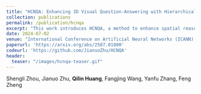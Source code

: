 ```yaml
---
title: "HCNQA: Enhancing 3D Visual Question-Answering with Hierarchical Concentration Narrowing Supervision"
collection: publications
permalink: /publication/hcnqa
excerpt: "This work introduces HCNQA, a method to enhance spatial reasoning in 3D-VQA. By integrating a Hierarchical Concentration Narrowing (HCN) module, we guide the model's attention to suppress shortcuts and improve performance on the ScanQA benchmark."
date: 2024-07-02
venue: "International Conference on Artificial Neural Networks (ICANN), 2025"
paperurl: 'https://arxiv.org/abs/2507.01800'
codeurl: 'https://github.com/JianuoZhu/HCNQA'
header:
  teaser: "/images/hcnqa-teaser.gif"
---
```


Shengli Zhou, Jianuo Zhu, **Qilin Huang**, Fangjing Wang, Yanfu Zhang, Feng Zheng